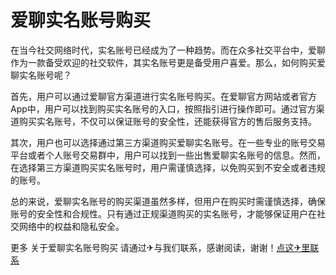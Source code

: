 # 爱聊实名账号购买

在当今社交网络时代，实名账号已经成为了一种趋势。而在众多社交平台中，爱聊作为一款备受欢迎的社交软件，其实名账号更是备受用户喜爱。那么，如何购买爱聊实名账号呢？

首先，用户可以通过爱聊官方渠道进行实名账号购买。在爱聊官方网站或者官方App中，用户可以找到购买实名账号的入口，按照指引进行操作即可。通过官方渠道购买实名账号，不仅可以保证账号的安全性，还能获得官方的售后服务支持。

其次，用户也可以选择通过第三方渠道购买爱聊实名账号。在一些专业的账号交易平台或者个人账号交易群中，用户可以找到一些出售爱聊实名账号的信息。然而，在选择第三方渠道购买实名账号时，用户需谨慎选择，以免购买到不安全或者违规的账号。

总的来说，爱聊实名账号的购买渠道虽然多样，但用户在购买时需谨慎选择，确保账号的安全性和合规性。只有通过正规渠道购买的实名账号，才能够保证用户在社交网络中的权益和隐私安全。

更多 关于爱聊实名账号购买 请通过✈与我们联系，感谢阅读，谢谢！[点这✈里联系](https://w.k02.cc)